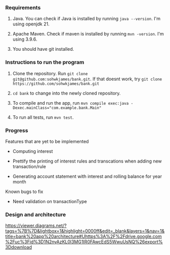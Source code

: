 ### Requirements

1. Java. You can check if Java is installed by running `java --version`. I'm using openjdk 21.

2. Apache Maven. Check if maven is installed by running `mvn -version`. I'm using 3.9.6.

3. You should have git installed.

### Instructions to run the program

1. Clone the repository. Run `git clone git@github.com:sohwkjames/bank.git`. If that doesnt work, try `git clone https://github.com/sohwkjames/bank.git`

2. `cd bank` to change into the newly cloned repository.

3. To compile and run the app, run `mvn compile exec:java -Dexec.mainClass="com.example.bank.Main"`

4. To run all tests, run `mvn test`.

### Progress

Features that are yet to be implemented

- Computing interest

- Prettify the printing of interest rules and transcations when adding new transaction/rule

- Generating account statement with interest and rolling balance for year month

Known bugs to fix

- Need validation on transactionType

### Design and architecture

https://viewer.diagrams.net/?tags=%7B%7D&lightbox=1&highlight=0000ff&edit=_blank&layers=1&nav=1&title=bank%20app%20architecture#Uhttps%3A%2F%2Fdrive.google.com%2Fuc%3Fid%3D1N2nyAzKL0l3MG1IR0FAwcEdS5WwuUsNQ%26export%3Ddownload
